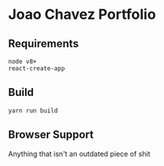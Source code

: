 # Joao Chavez Portfolio

## Requirements

`node v8+`  
`react-create-app`

## Build

`yarn run build`

## Browser Support

Anything that isn't an outdated piece of shit
